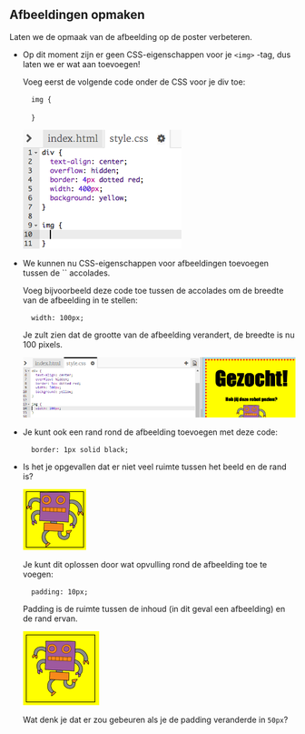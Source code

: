 ## Afbeeldingen opmaken

Laten we de opmaak van de afbeelding op de poster verbeteren.

+ Op dit moment zijn er geen CSS-eigenschappen voor je `<img>` -tag, dus laten we er wat aan toevoegen!
    
    Voeg eerst de volgende code onder de CSS voor je div toe:
    
        img {
        
        }
        
    
    ![screenshot](images/wanted-img-css.png)

+ We kunnen nu CSS-eigenschappen voor afbeeldingen toevoegen tussen de `` accolades.
    
    Voeg bijvoorbeeld deze code toe tussen de accolades om de breedte van de afbeelding in te stellen:
    
        width: 100px;
        
    
    Je zult zien dat de grootte van de afbeelding verandert, de breedte is nu 100 pixels.
    
    ![screenshot](images/wanted-img-width.png)

+ Je kunt ook een rand rond de afbeelding toevoegen met deze code:
    
        border: 1px solid black;
        

+ Is het je opgevallen dat er niet veel ruimte tussen het beeld en de rand is?
    
    ![screenshot](images/wanted-img-border.png)
    
    Je kunt dit oplossen door wat opvulling rond de afbeelding toe te voegen:
    
        padding: 10px;
        
    
    Padding is de ruimte tussen de inhoud (in dit geval een afbeelding) en de rand ervan.
    
    ![screenshot](images/wanted-img-padding.png)
    
    Wat denk je dat er zou gebeuren als je de padding veranderde in `50px`?
